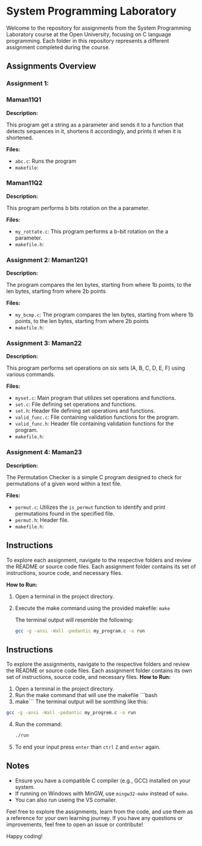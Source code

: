 # System Programming Laboratory

Welcome to the repository for assignments from the System Programming Laboratory course at the Open University, focusing on C language programming. Each folder in this repository represents a different assignment completed during the course.

## Assignments Overview

### Assignment 1: 
### Maman11Q1

  **Description:**

  This program get a string as a parameter and sends it to a function that detects sequences in it,
  shortens it accordingly, and prints it when it is shortened.

  **Files:**
  - `abc.c`: Runs the program
  - `makefile`:
  ### Maman11Q2

  **Description:**

  This program performs b bits rotation on the a parameter.

  **Files:**
  - `my_rottate.c`: This program performs a b-bit rotation on the a parameter.
  - `makefile.h`:

### Assignment 2: Maman12Q1

**Description:**

The program compares the len bytes, starting from where 1b points, to the len bytes, starting
from where 2b points

**Files:**
- `my_bcmp.c`: The program compares the len bytes, starting from where 1b points, to the len bytes, starting
  from where 2b points
- `makefile.h`:

### Assignment 3: Maman22

**Description:**

This program performs set operations on six sets (A, B, C, D, E, F) using various commands.

**Files:**
- `myset.c`: Main program that utilizes set operations and functions.
- `set.c`: File defining set operations and functions.
- `set.h`: Header file defining set operations and functions.
- `valid_func.c`: File containing validation functions for the program.
- `valid_func.h`: Header file containing validation functions for the program.
- `makefile.h`:

### Assignment 4: Maman23

**Description:**

The Permutation Checker is a simple C program designed to check for permutations of a given word within a text file.

**Files:**
- `permut.c`:  Utilizes the `is_permut` function to identify and print permutations found in the specified file.
- `permut.h`: Header file.
- `makefile.h`:

## Instructions

To explore each assignment, navigate to the respective folders and review the README or source code files. Each assignment folder contains its set of instructions, source code, and necessary files.

**How to Run:**
1. Open a terminal in the project directory.
2. Execute the make command using the provided makefile:
   ```make```

   The terminal output will resemble the following:
   ```bash
   gcc -g -ansi -Wall -pedantic my_program.c -o run


## Instructions

To explore the assignments, navigate to the respective folders and review the README or source code files. Each assignment folder contains its own set of instructions, source code, and necessary files.
**How to Run:**
1. Open a terminal in the project directory.
2. Run the make command that will use the makefile ```bash
3.  make```
   The terminal output will be somthing like this:
   ```bash
   gcc -g -ansi -Wall -pedantic my_progrem.c -o run
   ```
4. Run the command:
   ```bash
   ./run
   ```
5. To end your input press `enter` than `ctrl` `Z` and `enter` again.

## Notes

- Ensure you have a compatible C compiler (e.g., GCC) installed on your system.
- If running on Windows with MinGW, use `mingw32-make` instead of `make`.
- You can also run useing the VS comailer. 

Feel free to explore the assignments, learn from the code, and use them as a reference for your own learning journey. If you have any questions or improvements, feel free to open an issue or contribute!

Happy coding!
